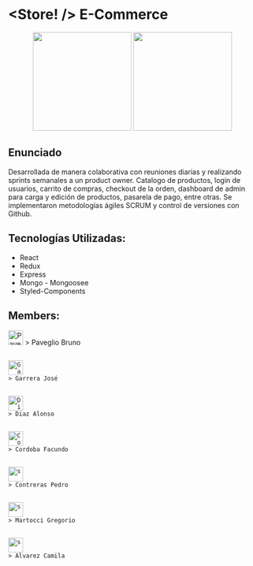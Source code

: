 # <Store! /> E-Commerce

<p align="center">
  <img height="200" src="https://res.cloudinary.com/dlexbrcrv/image/upload/v1620753770/Proyects/Store_n4i4xq.png" />
   <img height="200" src="https://res.cloudinary.com/dlexbrcrv/image/upload/v1620753769/Proyects/Store_2_qxzk9t.png" />
</p>

## Enunciado

Desarrollada de manera colaborativa con reuniones diarias y realizando sprints semanales a un product owner.
Catalogo de productos, login de usuarios, carrito de compras, checkout de la orden, dashboard de admin para carga y edición de productos, pasarela de pago, entre otras.
Se implementaron metodologías ágiles SCRUM y control de versiones con Github.

## Tecnologías Utilizadas:

- React
- Redux
- Express
- Mongo - Mongoosee
- Styled-Components

## Members:

<p align="left">
  <p><a href="https://www.linkedin.com/in/pavegliobruno/" target="_blank" rel="noopener noreferrer"> <img src="https://res.cloudinary.com/dlexbrcrv/image/upload/v1621273442/Proyects/linkedin_1_wfivod.svg" alt="Paveglio Bruno" height="30"/></a> > Paveglio Bruno</p>

<code><a href="https://www.linkedin.com/in/josegarrera/" target="_blank"> <img src="https://res.cloudinary.com/dlexbrcrv/image/upload/v1621273442/Proyects/linkedin_1_wfivod.svg" alt="Garrera José" height="30"/></a> > Garrera José</code>

<code><a href="https://www.linkedin.com/in/pavegliobruno/" target="_blank"> <img src="https://res.cloudinary.com/dlexbrcrv/image/upload/v1621273442/Proyects/linkedin_1_wfivod.svg" alt="Diaz Alonso" height="30"/></a> > Diaz Alonso</code>

<code><a href="https://www.linkedin.com/in/facundocordobaperez/" target="_blank"> <img src="https://res.cloudinary.com/dlexbrcrv/image/upload/v1621273442/Proyects/linkedin_1_wfivod.svg" alt="Cordoba Facundo" height="30"/></a> > Cordoba Facundo</code>

<code><a href="https://www.linkedin.com/in/pavegliobruno/" target="_blank"> <img src="https://res.cloudinary.com/dlexbrcrv/image/upload/v1621273442/Proyects/linkedin_1_wfivod.svg" alt="s" height="30"/></a> > Contreras Pedro</code>

<code><a href="https://www.linkedin.com/in/pavegliobruno/" target="_blank"> <img src="https://res.cloudinary.com/dlexbrcrv/image/upload/v1621273442/Proyects/linkedin_1_wfivod.svg" alt="s" height="30"/></a> > Martocci Gregorio </code>

<code><a href="https://www.linkedin.com/in/pavegliobruno/" target="_blank"> <img src="https://res.cloudinary.com/dlexbrcrv/image/upload/v1621273442/Proyects/linkedin_1_wfivod.svg" alt="s" height="30"/></a> > Alvarez Camila</code>

</p>
